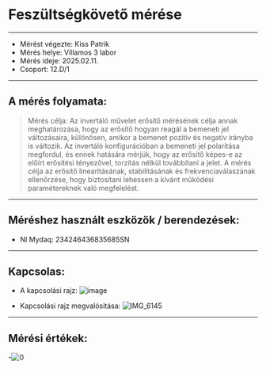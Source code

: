 # Feszültségkövető mérése
---  
- Mérést végezte: Kiss Patrik
- Mérés helye: Villamos 3 labor
- Mérés ideje: 2025.02.11.
- Csoport: 12.D/1


---   

## A mérés folyamata:
>Mérés célja: Az invertáló művelet erősítő mérésének célja annak meghatározása, hogy az erősítő hogyan reagál a bemeneti jel változásaira, különösen, amikor a bemenet pozitív és negatív irányba is változik. Az invertáló konfigurációban a bemeneti jel polaritása megfordul, és ennek hatására mérjük, hogy az erősítő képes-e az előírt erősítési tényezővel, torzítás nélkül továbbítani a jelet. A mérés célja az erősítő linearitásának, stabilitásának és frekvenciaválaszának ellenőrzése, hogy biztosítani lehessen a kívánt működési paramétereknek való megfelelést.

---


## Méréshez használt eszközök / berendezések:
- NI Mydaq: 234246436835685SN



---


## Kapcsolas:
- A kapcsolási rajz: ![image](https://github.com/user-attachments/assets/d8749d98-4a4e-4bfd-8ceb-9c389a618da5)

- Kapcsolási rajz megvalósitása: ![IMG_6145](https://github.com/user-attachments/assets/0d6f84a4-a044-48c8-aa54-dea558af76ab)
 


---
  
## Mérési értékek:
-![0](https://github.com/user-attachments/assets/706e441b-90cf-4dd2-9a64-9d27816178ca)


   
